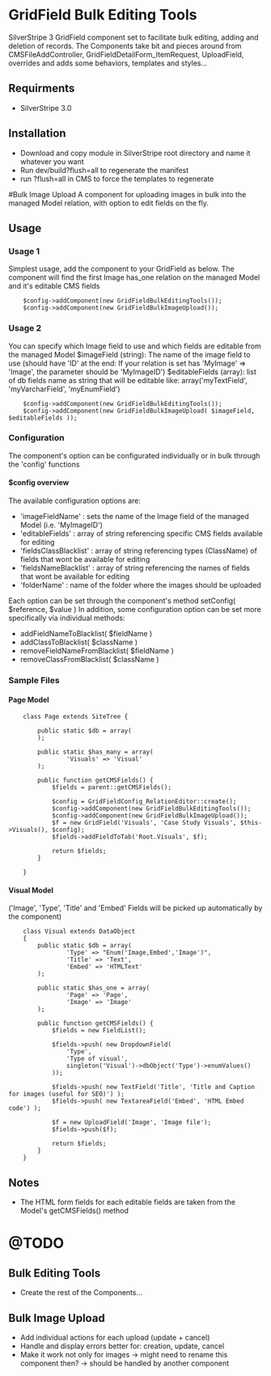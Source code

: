 GridField Bulk Editing Tools
============================
SilverStripe 3 GridField component set to facilitate bulk editing, adding and deletion of records.
The Components take bit and pieces around from CMSFileAddController, GridFieldDetailForm_ItemRequest, UploadField, overrides and adds some behaviors, templates and styles...

## Requirments
* SilverStripe 3.0

## Installation
* Download and copy module in SilverStripe root directory and name it whatever you want
* Run dev/build?flush=all to regenerate the manifest
* run ?flush=all in CMS to force the templates to regenerate

#Bulk Image Upload
A component for uploading images in bulk into the managed Model relation, with option to edit fields on the fly.

## Usage

### Usage 1
Simplest usage, add the component to your GridField as below. The component will find the first Image has_one relation on the managed Model and it's editable CMS fields
		
		$config->addComponent(new GridFieldBulkEditingTools());
		$config->addComponent(new GridFieldBulkImageUpload());

### Usage 2
You can specify which Image field to use and which fields are editable from the managed Model
$imageField (string): The name of the image field to use (should have 'ID' at the end: If your relation is set has 'MyImage' => 'Image', the parameter should be 'MyImageID')
$editableFields (array): list of db fields name as string that will be editable like: array('myTextField', 'myVarcharField', 'myEnumField')
		
		$config->addComponent(new GridFieldBulkEditingTools());
		$config->addComponent(new GridFieldBulkImageUpload( $imageField, $editableFields ));

### Configuration
The component's option can be configurated individually or in bulk through the 'config' functions
		
#### $config overview
The available configuration options are:
* 'imageFieldName' : sets the name of the Image field of the managed Model (i.e. 'MyImageID')
* 'editableFields' : array of string referencing specific CMS fields available for editing
* 'fieldsClassBlacklist' : array of string referencing types (ClassName) of fields that wont be available for editing
* 'fieldsNameBlacklist' : array of string referencing the names of fields that wont be available for editing
* 'folderName' : name of the folder where the images should be uploaded
		
Each option can be set through the component's method setConfig( $reference, $value )
In addition, some configuration option can be set more specifically via individual methods:
* addFieldNameToBlacklist( $fieldName )
* addClassToBlacklist( $className )
* removeFieldNameFromBlacklist( $fieldName )
* removeClassFromBlacklist( $className )

### Sample Files

#### Page Model

		class Page extends SiteTree {

			public static $db = array(
			);

			public static $has_many = array(
					'Visuals' => 'Visual'
			);

			public function getCMSFields() {
				$fields = parent::getCMSFields();

				$config = GridFieldConfig_RelationEditor::create();	
				$config->addComponent(new GridFieldBulkEditingTools());
				$config->addComponent(new GridFieldBulkImageUpload());		
				$f = new GridField('Visuals', 'Case Study Visuals', $this->Visuals(), $config);
				$fields->addFieldToTab('Root.Visuals', $f);

				return $fields;
			}

		}

#### Visual Model
('Image', 'Type', 'Title' and 'Embed' Fields will be picked up automatically by the component)

		class Visual extends DataObject
		{
			public static $db = array(
					'Type' => "Enum('Image,Embed','Image')",
					'Title' => 'Text',
					'Embed' => 'HTMLText'
			);

			public static $has_one = array(
					'Page' => 'Page',
					'Image' => 'Image'
			);

			public function getCMSFields() {
				$fields = new FieldList();

				$fields->push( new DropdownField(
					'Type',
					'Type of visual',
					singleton('Visual')->dbObject('Type')->enumValues()
				));

				$fields->push( new TextField('Title', 'Title and Caption for images (useful for SEO)') );
				$fields->push( new TextareaField('Embed', 'HTML Embed code') );		

				$f = new UploadField('Image', 'Image file');				
				$fields->push($f);

				return $fields;
			}
		}

## Notes
* The HTML form fields for each editable fields are taken from the Model's getCMSFields() method

# @TODO

## Bulk Editing Tools
* Create the rest of the Components...

## Bulk Image Upload
* Add individual actions for each upload (update + cancel)
* Handle and display errors better for: creation, update, cancel
* Make it work not only for images -> might need to rename this component then? -> should be handled by another component